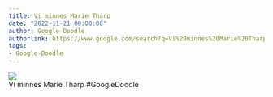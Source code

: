```yaml
---
title: Vi minnes Marie Tharp
date: "2022-11-21 00:00:00"
author: Google Doodle
authorlink: https://www.google.com/search?q=Vi%20minnes%20Marie%20Tharp
tags:
- Google-Doodle
---
```

<img src="https://www.google.com/logos/doodles/2022/celebrating-marie-tharp-6753651837109820-l.png" referrerpolicy="no-referrer"><br>Vi minnes Marie Tharp #GoogleDoodle